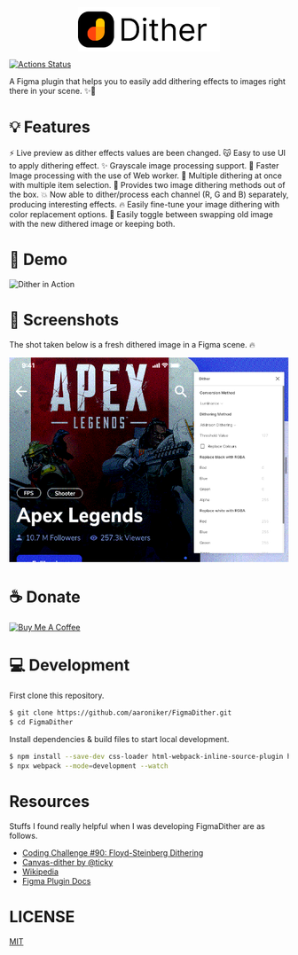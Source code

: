 <img src="./fd.png" height="80" style="display: table; margin: 0 auto;"/>

[![Actions Status](https://github.com/ahkohd/FigmaDither/workflows/ProdBuild/badge.svg)](https://github.com/ahkohd/FigmaDither/workflows/ProdBuild/badge.svg)

A Figma plugin that helps you to easily add dithering effects to images right there in your scene. ✨🦄

# 💡 Features
⚡ Live preview as dither effects values are been changed.
😽 Easy to use UI to apply dithering effect.
✨ Grayscale image processing support.
🚀 Faster Image processing with the use of Web worker.
🙌 Multiple dithering at once with multiple item selection.
🎉 Provides two image dithering methods out of the box.
💥 Now able to dither/process each channel (R, G and B) separately, producing interesting effects.
🔥 Easily fine-tune your image dithering with color replacement options.
👀 Easily toggle between swapping old image with the new dithered image or keeping both.

# 🎥 Demo
![Dither in Action](./demo.gif)

# 📸 Screenshots
The shot taken below is a fresh dithered image in a Figma scene. 🔥

![Dithered Image 🔥](./dither-shot.png)

# ☕️ Donate
<a href="https://www.buymeacoffee.com/jwlE0N8" target="_blank"><img src="https://bmc-cdn.nyc3.digitaloceanspaces.com/BMC-button-images/custom_images/orange_img.png" alt="Buy Me A Coffee" style="height: auto !important;width: auto !important;" ></a>

# 💻 Development
First clone this repository.

```bash
$ git clone https://github.com/aaroniker/FigmaDither.git
$ cd FigmaDither
```
Install dependencies & build files to start local development.

```bash
$ npm install --save-dev css-loader html-webpack-inline-source-plugin html-webpack-plugin style-loader ts-loader typescript url-loader webpack webpack-cli raw-loader
$ npx webpack --mode=development --watch
```

# Resources
Stuffs I found really helpful when I was developing FigmaDither are as follows.
- [Coding Challenge #90: Floyd-Steinberg Dithering](https://www.youtube.com/watch?v=0L2n8Tg2FwI)
- [Canvas-dither by @ticky](https://github.com/ticky/canvas-dither)
- [Wikipedia](https://en.wikipedia.org/wiki/Dither)
- [Figma Plugin Docs](https://www.figma.com/plugin-docs/intro/)

# LICENSE
[MIT](./LICENSE.md)

